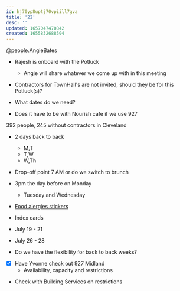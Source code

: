 ```yaml
---
id: hj70yp8uptj70vpiill7gva
title: '22'
desc: ''
updated: 1657047470842
created: 1655832688504
---
```


@people.AngieBates

- Rajesh is onboard with the Potluck
  - Angie will share whatever we come up with in this meeting
- Contractors for TownHall's are not invited, should they be for this Potluck(s)?
- What dates do we need?

- Does it have to be with Nourish cafe if we use 927

392 people, 245 without contractors in Cleveland

- 2 days back to back
  - M,T
  - T,W
  - W,Th
- Drop-off point 7 AM or do we switch to brunch
- 3pm the day before on Monday
  - Tuesday and Wednesday

- [Food alergies stickers](https://www.amazon.com/Allergen-Fluorescent-Rotation-Allergies-Packaging/dp/B08PD6CCKL/ref=pd_lpo_1?pd_rd_i=B08PD6CCKL&psc=1)
- Index cards

- July 19 - 21
- July 26 - 28

- Do we have the flexibility for back to back weeks?

- [x] Have Yvonne check out 927 Midland
  - Availability, capacity and restrictions
- Check with Building Services on restrictions
